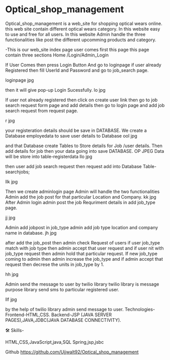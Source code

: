 # Optical_shop_management

Optical_shop_management is a web_site for shopping optical wears online. this web site contain different optical wears category. In this website easy to use and free for all users. In this website Admin handle the three functionalities like post the different upcomming products and category.

-This is our web_site index page user comes first this page this page contain three sections Home /Login/Admin_Login



If User Comes then press Login Button And go to loginpage if user already Registered then fill UserId and Password and go to job_search page.

loginpage jpg

then it will give pop-up Login Sucessfully. lo jpg

If user not already registered then click on create user link then go to job search request form page and add details then go to login page and add job search request from request page.

r jpg

your registeration details should be save in DATABASE. We create a Database employedata to save user details to Database
ool jpg

and that Database create Tables to Store details for Job /user details.
Then add details for job then your data going into save DATABASE. OP JPEG Data will be store into table-registerdata llo jpg

then user add job search request then request add into Database Table-searchjobs;

llk jpg

Then we create adminlogin page Admin will handle the two functionalities Admin add the job post for that particular Location and Company. kk jpg After Admin login admin post the job Requriment details in add job_type page.

jj jpg

Admin add jobpost in job_type admin add job type location and company name in database.
jh jpg

after add the job_post then admin check Request of users if user job_type match with job type then admin accept that user request and if user nit with job_type request then admin hold that particular request. If new job_type coming to admin then admin increase the job_type and if admin accept that request then decrese the units in job_type by 1.

hh jpg

Admin send the message to user by twilio library twilio library is message purpose library send sms to particular registered user.

llf jpg

by the help of twilio library admin send message to user.
Technologies- Frontend-HTML,CSS. Backend-JSP (JAVA SERVER PAGES),JAVA,JDBC(JAVA DATABASE CONNECTIVITY).

🛠 Skills-

HTML,CSS,JavaScript,java,SQL Spring,jsp,jsbc


Github https://github.com/Ujjwalt92/Optical_shop_management
